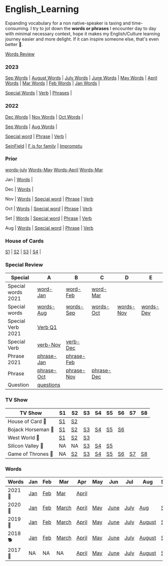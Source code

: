 # English_Learning


Expanding vocabulary for a non native-speaker is taxing and time-consuming. I try to jot down the **words or phrases** I encounter day to day with minimal necessary context, hope it makes my English/Culture learning journey easier and more delight. If it can inspire someone else, that's even better 💖.  

[Words Review](./words-review.md)

### 2023
[Sep Words](./words/2023/words-September.md) |
[August Words](./words/2023/words-August.md) |
[July Words](./words/2023/words-July.md) |
[June Words](./words/2023/words-June.md) |
[May Words](./words/2023/words-May.md) |
[April Words](./words/2023/words-April.md) |
[Mar Words](./words/2023/words-March.md) |
[Feb Words](./words/2023/words-Feb.md) |
[Jan Words](./words/2023/words-Jan.md) |

[Special Words](./special/2023/special-words-Q1.md) |
[Verb](./special/2023/verb-special-Q1.md) |
[Phrases](./special/2023/phrase-Q1-23.md) |

### 2022  

[Dec Words](./words/2022/words-Dec.md) |
[Nov Words](./words/2022/words-Nov.md) |
[Oct Words](./words/2022/words-Oct.md) |

[Sep Words](./words/2022/words-Sep.md) |
[Aug Words](./words/2022/words-Aug.md) |

[Special word](./special/2022/special-words-Q2.md) |
[Phrase](./special/2022/phrase-Q2.md) |
[Verb](./special/2022/verb-special-Q1.md) |

[SeinField](./media/seinfeld.md) |
[F is for family](./media/f-family.md) |
[Impromptu](./impromptu.md)


### Prior 
[words-july](./words/2022/words-July.md)
[Words-May](./words/2022/words-May.md)
[Words-April](./words/2022/words-April.md)
[Words-Mar](./words/2022/words-Mar.md)

Jan | 
[Words](./words/2022/words-Jan.md) |

Dec | 
[Words](./words/2021/words-Dec.md) |


Nov | 
[Words](./words/2021/words-Dec.md) |
[Special word](./special/2021/special-words-Nov.md) |
[Phrase](./special/2021/phrase-Nov.md) |
[Verb](./special/2021/verb-special-Q4.md)

Oct | 
[Words](./words/2021/words-Oct.md) |
[Special word](./special/2021/special-words-Oct.md) |
[Phrase](./special/2021/phrase-Oct.md) |
[Verb](./special/2021/verb-special-Q4.md)

Set | 
[Words](./words/2021/words-Sep.md) |
[Special word](./special/2021/special-words-Sep.md) |
[Phrase](./special/2021/phrase-Sep.md) |
[Verb](./special/2021/verb-special-Q3.md)

Aug | 
[Words](./words/2021/words-Aug.md) |
[Special word](./special/2021/special-words-Aug.md) |
[Phrase](./special/2021/phrase-Aug.md) |
[Verb](./special/2021/verb-special-Q2.md)

### House of Cards 
[S1](./media/houseOfCards/HOC1.md) |
[S2](./media/houseOfCards/HOC2.md) |
[S3](./media/houseOfCards/HOC3.md) |
[S4](./media/houseOfCards/HOC4.md) |


### Special Review
|  Special      |   A       |  B   	| C   |   D   | E | 
| ------------- |---------  | ------- | --|  ---- | --- | 
| Special words 2021 | [word-Jan][special-2021-Jan] | [word-Feb][special-2021-Feb] | [word-Mar][special-2021-Mar]
| Special words      |  [words-Aug][Special-Aug] | [words-Sep][Special-Sep] | [words-Oct][Special-Oct] | [words-Nov][Special-Nov] | [words-Dev][Special-Dec]
| Special Verb 2021  | [Verb Q1][verb-2021-Q1] |  
| Special Verb       | [verb-Nov][verb-Nov] | [verb-Dec][verb-Dec] 
| Phrase 2021        | [phrase-Jan][phrase-2021-Jan]| [phrase-Feb][phrase-2021-Feb]
| Phrase             |  [phrase-Oct](./special/phrase-Oct.md) | [phrase-Nov][phrase-Nov]| [phrase-Dec][phrase-Dec]
| Question           | [questions](./words-question.md) | 

<!-- General Review -->
[phrase-2021-Jan]: ./special/2021/phrase-Jan.md
[phrase-2021-Feb]: ./special/2021/phrase-Feb.md
[phrase-2021-Mar]: ./special/2021/phrase-Mar.md
[phrase-2021-April]: ./special/2021/phrase-April.md
[phrase-2021-May]: ./special/2021/phrase-May.md
[phrase-Dec]: ./special/phrase-Dec.md
[phrase-Nov]: ./special/phrase-Nov.md
[phrase-Oct]: ./special/phrase-Oct.md

<!-- Special Verb --> 
[verb-2021-Q1]: special/2021/verb-special-Q1.md
[verb-2021-Q2]: special/2021/verb-special-Q2.md

[verb-Dec]: special/verb-special-Dec.md
[verb-Nov]: special/verb-special-Nov.md

<!-- Special Review --> 
[special-2021-Jan]: ./special/2021/special-words-Jan.md
[special-2021-Feb]: ./special/2021/special-words-Feb.md
[special-2021-Mar]: ./special/2021/special-words-Mar.md
[special-2021-April]: ./special/2021/special-words-April.md
[special-2021-May]: ./special/2021/special-words-May.md
[Special-Aug]: ./special/special-words-Aug.md 
[Special-Sep]: ./special/special-words-Sep.md 
[Special-Oct]: ./special/special-words-Oct.md
[Special-Nov]: ./special/special-words-Nov.md
[Special-Dec]: ./special/special-words-Dec.md


### TV Show 
|  TV Show      |     S1     |  S2 	| S3   | S4 | S5 | S6   | S7   | S8   |
| ------------ |--------  | ------- | ---- | ---| -- | ---  | ---  | ---  |
|    House of Card  🐺  |    [S1](./media/houseOfCards/HOC1.md) | [S2](./media/houseOfCards/HOC2.md)
|    Bojack Horseman 🐴 | [S1][bojack1] | [S2][bojack2] |[S3][bojack3] |[S4][bojack4] | [S5][bojack5] |[S6][bojack6] 
|    West World 🤖   |  [S1](./media/westWorld/ww1.md) | [S2](./media/westWorld/ww2.md) | [S3](./media/westWorld/ww3.md)  
| Silicon Valley 🐨 | NA| NA | [S3](./media/siliconValley/sv3.md) | [S4](./media/siliconValley/sv4.md)| [S5](./media/siliconValley/sv5.md) 
| Game of Thrones 👑 | NA | [S2](./media/GOT/GOT2.md) | [S3](./media/GOT/GOT3.md) | [S4](./media/GOT/GOT4.md) | [S5](./media/GOT/GOT5.md)  | [S6](./media/GOT/GOT6.md)  | [S7](./media/GOT/GOT7.md)  | [S8](./media/GOT/GOT8.md)

<!-- TV Show -->
[bojack1]: ./media/bojack-horseman/bojack1.md
[bojack2]: ./media/bojack-horseman/bojack2.md
[bojack3]: ./media/bojack-horseman/bojack3.md
[bojack4]: ./media/bojack-horseman/bojack4.md
[bojack5]: ./media/bojack-horseman/bojack5.md
[bojack6]: ./media/bojack-horseman/bojack6.md

### Words 
|  Words | Jan | Feb | Mar | Apr | May | Jun | Jul | Aug | Sep | Oct | Nov | Dec
| ------------- | --  | --- | --- | --- | --- | --- | --- | --- | --- | --- | --- | --- 
| 2021 🐂 | [Jan](./words/2021/words-Jan.md) | [Feb][words-2021-Feb] | [Mar][words-2021-March]| [April][words-2021-April]
| 2020 🐀 | [Jan](./words/2020/words-Jan.md) | [Feb](./words/2020/words-Feb.md) | [March](./words/2020/words-Mar.md) |  [April](./words/2020/words-April.md) | [May](./words/2020/words-May.md) | [June](./words/2020/words-Jun.md) | [July](./words/2020/words-July.md) | [Aug](./words/2020/words-Aug.md) | [Sep](./words/2020/words-Sep.md) | [Oct](./words/2020/words-Oct.md) | [Nov](./words/2020/words-Nov.md) | [Dec](./words/2020/words-Dec.md)
| 2019 🐖| [Jan](./words/2019/words-Jan.md) | [Feb](./words/2019/words-Feb.md) | [March](./words/2019/words-March.md) |  [April](./words/2019/words-April.md) | [May](./words/2019/words-May.md) | [June](./words/2019/words-June.md) | [July](./words/2019/words-July.md) |  [August](./words/2019/words-Aug.md) | [Sep](./words/2019/words-Sep.md) | [Oct](./words/2019/words-Oct.md) | [Nov](./words/2019/words-Nov.md) | [Dec](./words/2019/words-Dec.md)
| 2018 🐕 | [Jan](./words/2018/words-Jan.md) | [Feb](./words/2018/words-Feb.md) | [March](./words/2018/words-Mar.md) | [April](./words/2018/words-Apr.md)  | [May](./words/2018/words-May.md)  | [June](./words/2018/words-Jun.md)  | [July](./words/2018/words-Jul.md)  | [August](./words/2018/words-Aug.md)  | [Sep](./words/2018/words-Sep.md)  | [Oct](./words/2018/words-Oct.md) | [Nov](./words/2018/words-Nov.md)  | [Dec](./words/2018/words-Dec.md)
| 2017 🐓 | NA | NA | NA| [April](./words/2017/words-Apr.md)  | [May](./words/2017/words-May.md)  | [June](./words/2017/words-Jun.md)  | [July](./words/2017/words-Jul.md)  | [August](./words/2017/words-Aug.md)  | [Sep](./words/2017/words-Sep.md)  | [Oct](./words/2017/words-Oct.md) | [Nov](./words/2017/words-Nov.md)  | [Dec](./words/2017/words-Dec.md)

[words-2021-Feb]: ./words/2021/words-Feb.md
[words-2021-March]: ./words/2021/words-Mar.md
[words-2021-April]: ./words/2021/words-April.md



